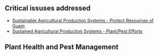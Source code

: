 ## Critical issuses addressed

* [Sustainable Agricultural Production Systems - Protect Resources of Guam](https://nrs.nifa.usda.gov/issues/369) 
* [Sustained Agricultural Production Systems - Plant/Pest Efforts](https://nrs.nifa.usda.gov/issues/391) 


## Plant Health and Pest Management

